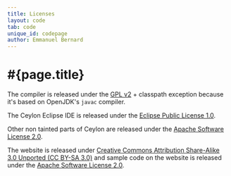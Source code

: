 ```yaml
---
title: Licenses
layout: code
tab: code
unique_id: codepage
author: Emmanuel Bernard
---
```


# #{page.title}

The compiler is released under the [GPL v2](http://www.gnu.org/licenses/gpl-2.0.html) + classpath exception 
because it's based on OpenJDK's `javac` compiler.

The Ceylon Eclipse IDE is released under the
[Eclipse Public License 1.0](http://eclipse.org/legal/epl-v10.html).

Other non tainted parts of Ceylon are released under the 
[Apache Software License 2.0](http://www.apache.org/licenses/LICENSE-2.0.html).  

The website is released under 
[Creative Commons Attribution Share-Alike 3.0 Unported (CC BY-SA 3.0)](http://creativecommons.org/licenses/by-sa/3.0/) and sample code on the website is
released under the 
[Apache Software License 2.0](http://www.apache.org/licenses/LICENSE-2.0.html).